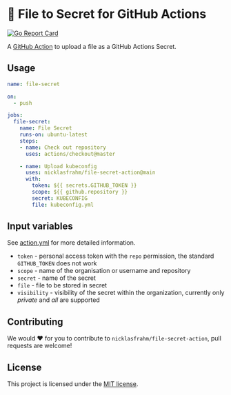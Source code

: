 # 🔑 File to Secret for GitHub Actions

[![Go Report Card](https://goreportcard.com/badge/github.com/nicklasfrahm/file-secret-action)](https://goreportcard.com/report/github.com/nicklasfrahm/file-secret-action)

A [GitHub Action](https://github.com/features/actions) to upload a file as a GitHub Actions Secret.

## Usage

```yaml
name: file-secret

on:
  - push

jobs:
  file-secret:
    name: File Secret
    runs-on: ubuntu-latest
    steps:
    - name: Check out repository
      uses: actions/checkout@master

    - name: Upload kubeconfig
      uses: nicklasfrahm/file-secret-action@main
      with:
        token: ${{ secrets.GITHUB_TOKEN }}
        scope: ${{ github.repository }}
        secret: KUBECONFIG
        file: kubeconfig.yml
```

## Input variables

See [action.yml](./action.yml) for more detailed information.

* `token` - personal access token with the `repo` permission, the standard `GITHUB_TOKEN` does not work
* `scope` - name of the organisation or username and repository
* `secret` - name of the secret
* `file` - file to be stored in secret
* `visibility` - visibility of the secret within the organization, currently only _private_ and _all_ are supported

## Contributing

We would ❤️ for you to contribute to `nicklasfrahm/file-secret-action`, pull requests are welcome!

## License

This project is licensed under the [MIT license](./LICENSE.md).
